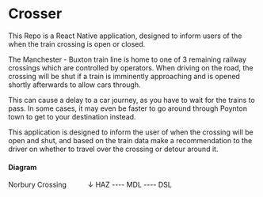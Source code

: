 # Crosser

This Repo is a React Native application, designed to inform users of the when the train crossing is open or closed.

The Manchester - Buxton train line is home to one of 3 remaining railway crossings which are controlled by operators. When driving on the road, the crossing will be shut if a train is imminently approaching and is opened shortly afterwards to allow cars through. 

This can cause a delay to a car journey, as you have to wait for the trains to pass. In some cases, it may even be faster to go around through Poynton town to get to your destination instead.

This application is designed to inform the user of when the crossing will be open and shut, and based on the train data make a recommendation to the driver on whether to travel over the crossing or detour around it.

#### Diagram

Norbury Crossing
&nbsp;&nbsp;&nbsp;&nbsp;&nbsp;&nbsp;&nbsp;&nbsp;&nbsp;    ↓
HAZ ---- MDL ---- DSL
